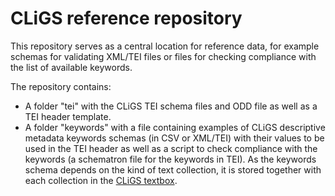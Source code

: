 CLiGS reference repository
==========================

This repository serves as a central location for reference data, for example schemas for validating XML/TEI files or files for checking compliance with the list of available keywords.

The repository contains:

* A folder "tei" with the CLiGS TEI schema files and ODD file as well as a TEI header template.
* A folder "keywords" with a file containing examples of CLiGS descriptive metadata keywords schemas (in CSV or XML/TEI) with their values to be used in the TEI header as well as a script to check compliance with the keywords (a schematron file for the keywords in TEI). As the keywords schema depends on the kind of text collection, it is stored together with each collection in the [CLiGS textbox](https://github.com/cligs/textbox).
